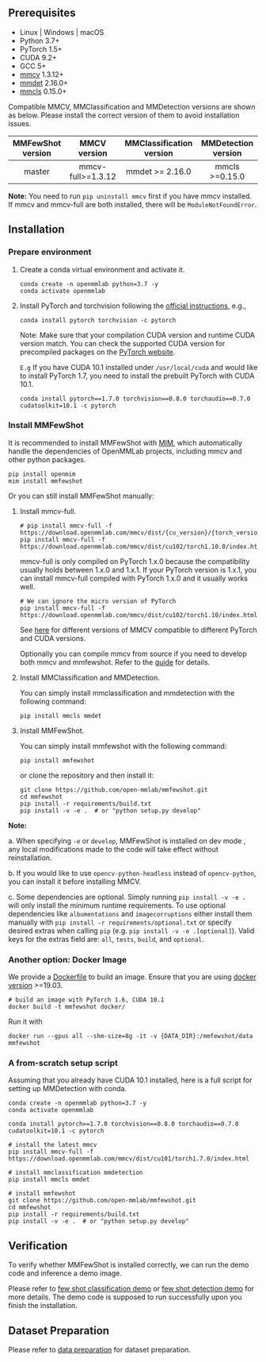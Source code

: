 ## Prerequisites

- Linux | Windows | macOS
- Python 3.7+
- PyTorch 1.5+
- CUDA 9.2+
- GCC 5+
- [mmcv](https://mmcv.readthedocs.io/en/latest/get_started/installation.html) 1.3.12+
- [mmdet](https://mmdetection.readthedocs.io/en/latest/get_started.html#installation) 2.16.0+
- [mmcls](https://mmclassification.readthedocs.io/en/latest/install.html) 0.15.0+


Compatible MMCV, MMClassification and MMDetection versions are shown as below. Please install the correct version of them to avoid installation issues.

| MMFewShot version   |    MMCV version   |      MMClassification version     |      MMDetection version     |
|:-------------------:|:-----------------:|:---------------------------------:|:----------------------------:|
| master              | mmcv-full>=1.3.12 |      mmdet >= 2.16.0              |      mmcls >=0.15.0          |

**Note:** You need to run `pip uninstall mmcv` first if you have mmcv installed.
If mmcv and mmcv-full are both installed, there will be `ModuleNotFoundError`.

## Installation

### Prepare environment

1. Create a conda virtual environment and activate it.

    ```shell
    conda create -n openmmlab python=3.7 -y
    conda activate openmmlab
    ```

2. Install PyTorch and torchvision following the [official instructions](https://pytorch.org/), e.g.,

    ```shell
    conda install pytorch torchvision -c pytorch
    ```

    Note: Make sure that your compilation CUDA version and runtime CUDA version match.
    You can check the supported CUDA version for precompiled packages on the [PyTorch website](https://pytorch.org/).

    `E.g` If you have CUDA 10.1 installed under `/usr/local/cuda` and would like to install
    PyTorch 1.7, you need to install the prebuilt PyTorch with CUDA 10.1.

    ```shell
    conda install pytorch==1.7.0 torchvision==0.8.0 torchaudio==0.7.0 cudatoolkit=10.1 -c pytorch
    ```


### Install MMFewShot

It is recommended to install MMFewShot with [MIM](https://github.com/open-mmlab/mim),
which automatically handle the dependencies of OpenMMLab projects, including mmcv and other python packages.

```shell
pip install openmim
mim install mmfewshot
```

Or you can still install MMFewShot manually:

1. Install mmcv-full.

    ```shell
    # pip install mmcv-full -f https://download.openmmlab.com/mmcv/dist/{cu_version}/{torch_version}/index.html
    pip install mmcv-full -f https://download.openmmlab.com/mmcv/dist/cu102/torch1.10.0/index.html
    ```

    mmcv-full is only compiled on PyTorch 1.x.0 because the compatibility usually holds between 1.x.0 and 1.x.1. If your PyTorch version is 1.x.1, you can install mmcv-full compiled with PyTorch 1.x.0 and it usually works well.

    ```
    # We can ignore the micro version of PyTorch
    pip install mmcv-full -f https://download.openmmlab.com/mmcv/dist/cu102/torch1.10/index.html
    ```

    See [here](https://github.com/open-mmlab/mmcv#installation) for different versions of MMCV compatible to different PyTorch and CUDA versions.

    Optionally you can compile mmcv from source if you need to develop both mmcv and mmfewshot. Refer to the [guide](https://github.com/open-mmlab/mmcv#installation) for details.

2. Install MMClassification and MMDetection.

    You can simply install mmclassification and mmdetection with the following command:

    ```shell
    pip install mmcls mmdet
    ```

3. Install MMFewShot.

    You can simply install mmfewshot with the following command:

    ```shell
    pip install mmfewshot
    ```

    or clone the repository and then install it:

    ```shell
    git clone https://github.com/open-mmlab/mmfewshot.git
    cd mmfewshot
    pip install -r requirements/build.txt
    pip install -v -e .  # or "python setup.py develop"

**Note:**

a. When specifying `-e` or `develop`, MMFewShot is installed on dev mode
, any local modifications made to the code will take effect without reinstallation.

b. If you would like to use `opencv-python-headless` instead of `opencv-python`,
you can install it before installing MMCV.

c. Some dependencies are optional. Simply running `pip install -v -e .` will
 only install the minimum runtime requirements. To use optional dependencies like `albumentations` and `imagecorruptions` either install them manually with `pip install -r requirements/optional.txt` or specify desired extras when calling `pip` (e.g. `pip install -v -e .[optional]`). Valid keys for the extras field are: `all`, `tests`, `build`, and `optional`.


### Another option: Docker Image

We provide a [Dockerfile](https://github.com/open-mmlab/mmfewshot/blob/master/docker/Dockerfile) to build an image. Ensure that you are using [docker version](https://docs.docker.com/engine/install/) >=19.03.

```shell
# build an image with PyTorch 1.6, CUDA 10.1
docker build -t mmfewshot docker/
```

Run it with

```shell
docker run --gpus all --shm-size=8g -it -v {DATA_DIR}:/mmfewshot/data mmfewshot
```

### A from-scratch setup script

Assuming that you already have CUDA 10.1 installed, here is a full script for setting up MMDetection with conda.

```shell
conda create -n openmmlab python=3.7 -y
conda activate openmmlab

conda install pytorch==1.7.0 torchvision==0.8.0 torchaudio==0.7.0 cudatoolkit=10.1 -c pytorch

# install the latest mmcv
pip install mmcv-full -f https://download.openmmlab.com/mmcv/dist/cu101/torch1.7.0/index.html

# install mmclassification mmdetection
pip install mmcls mmdet

# install mmfewshot
git clone https://github.com/open-mmlab/mmfewshot.git
cd mmfewshot
pip install -r requirements/build.txt
pip install -v -e .  # or "python setup.py develop"
```


## Verification

To verify whether MMFewShot is installed correctly, we can run the demo code and inference a demo image.

Please refer to [few shot classification demo](https://github.com/open-mmlab/mmfewshot/tree/main/demo#few-shot-classification-demo)
or [few shot detection demo](https://github.com/open-mmlab/mmfewshot/tree/main/demo#few-shot-detection-demo)
 for more details. The demo code is supposed to run successfully upon you finish the installation.

## Dataset Preparation
Please refer to [data preparation](https://github.com/open-mmlab/mmfewshot/tree/main/tools/data) for dataset preparation.
